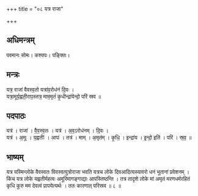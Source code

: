 +++
title = "०८ यत्र राजा"

+++
## अधिमन्त्रम्
पवमानः सोमः। कश्यपः। पङ्क्तिः।

## मन्त्रः
यत्र॒ राजा॑ वैवस्व॒तो यत्रा॑व॒रोध॑नं दि॒वः ।  
यत्रा॒मूर्य॒ह्वती॒राप॒स्तत्र॒ माम॒मृतं॑ कृ॒धीन्द्रा॑येन्दो॒ परि॑ स्रव ॥

## पदपाठः
यत्र॑ । राजा॑ । वै॒व॒स्व॒तः । यत्र॑ । अ॒व॒ऽरोध॑नम् । दि॒वः ।  
यत्र॑ । अ॒मूः । य॒ह्वतीः॑ । आपः॑ । तत्र॑ । माम् । अ॒मृत॑म् । कृ॒धि॒ । इन्द्रा॑य । इ॒न्दो॒ इति॑ । परि॑ । स्र॒व॒ ॥

## भाष्यम्
यत्र यस्मिन्लोके वैवस्वतः विवस्वत्पुत्रोराजा भवति यत्रच लोके दिवआदित्यस्यावरो धनं भूतानां प्रवेशनम् । किंच यत्र लोके यह्वतीर्महत्वः अमूरिमागङ्गाद्याः आपस्तिष्ठन्ति । तत्र तादृशे लोके मां अमृतं मरणधर्मरहितं कृधि कुरु मम देवत्वं प्रापयेत्यर्थः । ततः कारणात् परिस्रव ॥ ८ ॥